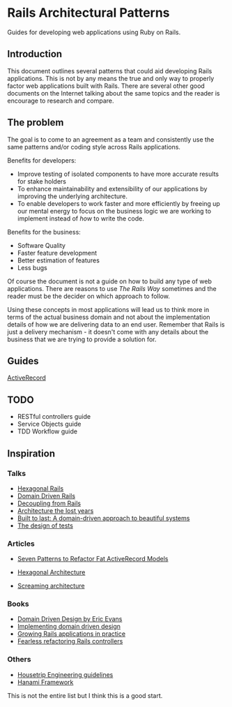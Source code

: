 # Rails Architectural Patterns

Guides for developing web applications using Ruby on Rails.

## Introduction

This document outlines several patterns that could aid developing Rails applications.
This is not by any means the true and only way to properly factor web applications built with Rails.
There are several other good documents on the Internet talking about the same topics and the reader is encourage to research and compare.

## The problem

The goal is to come to an agreement as a team and consistently use the same patterns and/or coding style across Rails applications.

Benefits for developers:

* Improve testing of isolated components to have more accurate results for stake holders
* To enhance maintainability and extensibility of our applications by improving the underlying architecture.
* To enable developers to work faster and more efficiently by freeing up our mental energy to focus on the business logic we are working to implement instead of _how_ to write the code.

Benefits for the business:

* Software Quality
* Faster feature development
* Better estimation of features
* Less bugs

Of course the document is not a guide on how to build any type of web applications.
There are reasons to use _The Rails Way_ sometimes and the reader must be the decider on which approach to follow.

Using these concepts in most applications will lead us to think more in terms of the actual business domain and not about
the implementation details of how we are delivering data to an end user.
Remember that Rails is just a delivery mechanism - it doesn't come with any details about the business that we are trying to provide a solution for.

## Guides

[ActiveRecord](https://github.com/cored/rails-apps-patterns/blob/master/active_record.md)

## TODO

* RESTful controllers guide
* Service Objects guide
* TDD Workflow guide

## Inspiration

### Talks

- [Hexagonal Rails](https://www.youtube.com/watch?v=CGN4RFkhH2M)
- [Domain Driven Rails](https://vimeo.com/106759024)
- [Decoupling from Rails](https://www.youtube.com/watch?v=tg5RFeSfBM4)
- [Architecture the lost years](https://www.youtube.com/watch?v=WpkDN78P884)
- [Built to last: A domain-driven approach to beautiful systems](https://www.youtube.com/watch?v=52qChRS4M0Y&t=1840s&list=PL0C95hfAJNs_5KT7u2aGpZhDfwoWGGvEu&index=3)
- [The design of tests](https://www.youtube.com/watch?v=qT5iriwidRg&list=PL0C95hfAJNs_6BXVI2rTYPUtRHd1pveMc&index=2)

### Articles

- [Seven Patterns to Refactor Fat ActiveRecord Models](http://blog.codeclimate.com/blog/2012/10/17/7-ways-to-decompose-fat-activerecord-models/)
- [Hexagonal Architecture](http://alistair.cockburn.us/Hexagonal+architecture)

- [Screaming architecture](https://8thlight.com/blog/uncle-bob/2011/09/30/Screaming-Architecture.html)

### Books

- [Domain Driven Design by Eric Evans](http://www.amazon.com/Domain-Driven-Design-Tackling-Complexity-Software/dp/0321125215)
- [Implementing domain driven design](https://www.amazon.com/Implementing-Domain-Driven-Design-Vaughn-Vernon/dp/0321834577/ref=sr_1_1?ie=UTF8&qid=1498666274&sr=8-1&keywords=implementing+domain+driven+design)
- [Growing Rails applications in practice](https://pragprog.com/book/d-kegrap/growing-rails-applications-in-practice)
- [Fearless refactoring Rails controllers](http://rails-refactoring.com/)

### Others

- [Housetrip Engineering guidelines](https://github.com/HouseTrip/guidelines)
- [Hanami Framework](http://hanamirb.org/)

This is not the entire list but I think this is a good start.
